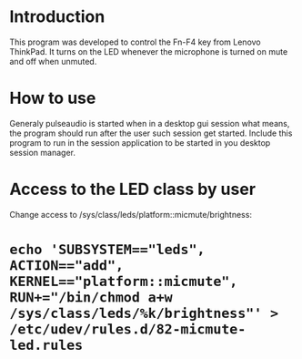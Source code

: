 
# Introduction
This program was developed to control the Fn-F4 key from Lenovo ThinkPad. It turns on the LED whenever the microphone is turned on mute and off when unmuted.

# How to use
Generaly pulseaudio is started when in a desktop gui session what means, the program should run after the user such session get started. Include this program to run in the session application to be started in you desktop session manager.

# Access to the LED class by user
Change access to /sys/class/leds/platform::micmute/brightness:

# ```echo 'SUBSYSTEM=="leds", ACTION=="add", KERNEL=="platform::micmute", RUN+="/bin/chmod a+w /sys/class/leds/%k/brightness"' > /etc/udev/rules.d/82-micmute-led.rules```

